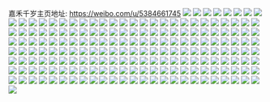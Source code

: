嘉禾千岁主页地址: https://weibo.com/u/5384661745 
![](https://wx4.sinaimg.cn/mw2000/005SpuuZly1h8qp3bxkcpj32c0340hdv.jpg) 
![](https://wx4.sinaimg.cn/mw2000/005SpuuZly1h8qp3jsa4rj32c0340b2b.jpg) 
![](https://wx4.sinaimg.cn/mw2000/005SpuuZly1h8qp3njqjbj32c0340npf.jpg) 
![](https://wx4.sinaimg.cn/mw2000/005SpuuZly1h8qp3qmgjaj32c0340x6q.jpg) 
![](https://wx4.sinaimg.cn/mw2000/005SpuuZly1h8qp3gw0o9j32bw35skjo.jpg) 
![](https://wx4.sinaimg.cn/mw2000/005SpuuZly1h8qp3rq1wuj333z24o1ky.jpg) 
![](https://wx4.sinaimg.cn/mw2000/005SpuuZly1h8jj7b1voej32d135d4qs.jpg) 
![](https://wx4.sinaimg.cn/mw2000/005SpuuZly1h8jj75qa4zj32dd35s1l0.jpg) 
![](https://wx4.sinaimg.cn/mw2000/005SpuuZly1h8jj7gi9jij32c13401l1.jpg) 
![](https://wx4.sinaimg.cn/mw2000/005SpuuZly1h8jj7tz5p9j32dd35s1l2.jpg) 
![](https://wx4.sinaimg.cn/mw2000/005SpuuZly1h8jj7mrklwj32c1340e85.jpg) 
![](https://wx4.sinaimg.cn/mw2000/005SpuuZly1h8jjclvwyfj32c1340b2e.jpg) 
![](https://wx4.sinaimg.cn/mw2000/005SpuuZly1h8bv7yachcj32c0340kjo.jpg) 
![](https://wx4.sinaimg.cn/mw2000/005SpuuZly1h8bv855b5mj32c03404qt.jpg) 
![](https://wx4.sinaimg.cn/mw2000/005SpuuZly1h8bv7srfqaj32c0340qv8.jpg) 
![](https://wx4.sinaimg.cn/mw2000/005SpuuZly1h8ahib24zbj32bn35shdv.jpg) 
![](https://wx4.sinaimg.cn/mw2000/005SpuuZly1h8ahi6t2rrj32c03401l0.jpg) 
![](https://wx4.sinaimg.cn/mw2000/005SpuuZly1h8ahifxgb2j32c03404qr.jpg) 
![](https://wx4.sinaimg.cn/mw2000/005SpuuZly1h8ahikjmiej33402c04qr.jpg) 
![](https://wx4.sinaimg.cn/mw2000/005SpuuZly1h81frt79bqj32c1340x6s.jpg) 
![](https://wx4.sinaimg.cn/mw2000/005SpuuZly1h81fs0pdtfj32dd35sqv9.jpg) 
![](https://wx4.sinaimg.cn/mw2000/005SpuuZly1h81frmk8qdj32c1340hdx.jpg) 
![](https://wx4.sinaimg.cn/mw2000/005SpuuZly1h81em10gtvj32dd35snph.jpg) 
![](https://wx4.sinaimg.cn/mw2000/005SpuuZly1h81em8edvjj32dd35shdy.jpg) 
![](https://wx4.sinaimg.cn/mw2000/005SpuuZly1h81emfkweoj32c13401l1.jpg) 
![](https://wx4.sinaimg.cn/mw2000/005SpuuZly1h81emm5u9lj32dd35se85.jpg) 
![](https://wx4.sinaimg.cn/mw2000/005SpuuZly1h81elu9cz6j32dd35sqv9.jpg) 
![](https://wx4.sinaimg.cn/mw2000/005SpuuZly1h81emtachvj32dd35snph.jpg) 
![](https://wx4.sinaimg.cn/mw2000/005SpuuZly1h7upl1zvu3j32c0340u11.jpg) 
![](https://wx4.sinaimg.cn/mw2000/005SpuuZly1h7uov1tr8sj32c03407wl.jpg) 
![](https://wx4.sinaimg.cn/mw2000/005SpuuZly1h7uoupcb03j32c0340e85.jpg) 
![](https://wx4.sinaimg.cn/mw2000/005SpuuZly1h7uove2szbj32c034lqv9.jpg) 
![](https://wx4.sinaimg.cn/mw2000/005SpuuZly1h7mb4wlwh0j32bh35shdx.jpg) 
![](https://wx4.sinaimg.cn/mw2000/005SpuuZly1h7mb56379wj32c0340x6u.jpg) 
![](https://wx4.sinaimg.cn/mw2000/005SpuuZly1h7mb5kjvwej32b635s1l2.jpg) 
![](https://wx4.sinaimg.cn/mw2000/005SpuuZly1h7mb5nkugzj32c0340x6q.jpg) 
![](https://wx4.sinaimg.cn/mw2000/005SpuuZly1h7gd09ww4xj32c03407wh.jpg) 
![](https://wx4.sinaimg.cn/mw2000/005SpuuZly1h7gd0d2co1j32bz35s4af.jpg) 
![](https://wx4.sinaimg.cn/mw2000/005SpuuZly1h7gd0hoefrj32bk35sx6s.jpg) 
![](https://wx4.sinaimg.cn/mw2000/005SpuuZly1h7gd0lzs68j32c0340x6t.jpg) 
![](https://wx4.sinaimg.cn/mw2000/005SpuuZly1h7gd4ihxjuj32al35snpg.jpg) 
![](https://wx4.sinaimg.cn/mw2000/005SpuuZly1h7gd4n43luj32c0340npf.jpg) 
![](https://wx4.sinaimg.cn/mw2000/005SpuuZly1h766suuta2j33402c0ahb.jpg) 
![](https://wx4.sinaimg.cn/mw2000/005SpuuZly1h6x9iolu3xj32c034048w.jpg) 
![](https://wx4.sinaimg.cn/mw2000/005SpuuZly1h6x3ne8dkrj32c02c0gqe.jpg) 
![](https://wx4.sinaimg.cn/mw2000/005SpuuZly1h6x3nfa6zoj316o1kwh5f.jpg) 
![](https://wx4.sinaimg.cn/mw2000/005SpuuZly1h6x3na4s9lj32c0340gxx.jpg) 
![](https://wx4.sinaimg.cn/mw2000/005SpuuZly1h6sefsfkh7j32b635sb2b.jpg) 
![](https://wx4.sinaimg.cn/mw2000/005SpuuZly1h6sdr62j0dj32c0340kjm.jpg) 
![](https://wx4.sinaimg.cn/mw2000/005SpuuZly1h6sd5hgijbj32c0340b2c.jpg) 
![](https://wx4.sinaimg.cn/mw2000/005SpuuZly1h6sd5bvwchj32c0340x6q.jpg) 
![](https://wx4.sinaimg.cn/mw2000/005SpuuZly1h6s9cwwi9qj32c0340tg0.jpg) 
![](https://wx4.sinaimg.cn/mw2000/005SpuuZly1h6s9czhlf7j32c0340gru.jpg) 
![](https://wx4.sinaimg.cn/mw2000/005SpuuZly1h6hw8he8z8j32c0340qv6.jpg) 
![](https://wx4.sinaimg.cn/mw2000/005SpuuZly1h6hw8a6ggkj32c034011g.jpg) 
![](https://wx4.sinaimg.cn/mw2000/005SpuuZly1h6hw8q0ikaj32c0355nhy.jpg) 
![](https://wx4.sinaimg.cn/mw2000/005SpuuZly1h6hwd6f964j32c03407g6.jpg) 
![](https://wx4.sinaimg.cn/mw2000/005SpuuZly1h6hvr3fh8bj32c03404gw.jpg) 
![](https://wx4.sinaimg.cn/mw2000/005SpuuZly1h6hvqybn6vj32c03404df.jpg) 
![](https://wx4.sinaimg.cn/mw2000/005SpuuZly1h6hvqpkdydj32c0340njl.jpg) 
![](https://wx4.sinaimg.cn/mw2000/005SpuuZly1h6hvqufzgoj31zi3407wh.jpg) 
![](https://wx4.sinaimg.cn/mw2000/005SpuuZly1h6hvqkt6y7j32c0340hdv.jpg) 
![](https://wx4.sinaimg.cn/mw2000/005SpuuZly1h6gtsodifxj32c0340x6q.jpg) 
![](https://wx4.sinaimg.cn/mw2000/005SpuuZly1h5slu9ikx4j33402c0b2b.jpg) 
![](https://wx4.sinaimg.cn/mw2000/005SpuuZly1h5sluib50mj32c03404qs.jpg) 
![](https://wx4.sinaimg.cn/mw2000/005SpuuZly1h5slutcmk6j32c03404qt.jpg) 
![](https://wx4.sinaimg.cn/mw2000/005SpuuZly1h5slv25yy4j32c0340u0z.jpg) 
![](https://wx4.sinaimg.cn/mw2000/005SpuuZly1h5smhooypcj32c0340x6r.jpg) 
![](https://wx4.sinaimg.cn/mw2000/005SpuuZly1h5so11fhloj33402c01kz.jpg) 
![](https://wx4.sinaimg.cn/mw2000/005SpuuZly1h5ki3vdrvej32c0340hdv.jpg) 
![](https://wx4.sinaimg.cn/mw2000/005SpuuZly1h5ki3zbx1gj32c0340b2c.jpg) 
![](https://wx4.sinaimg.cn/mw2000/005SpuuZly1h5kcspvotsj32bz35s7wj.jpg) 
![](https://wx4.sinaimg.cn/mw2000/005SpuuZly1h5kcslsynhj32bn35s4qr.jpg) 
![](https://wx4.sinaimg.cn/mw2000/005SpuuZly1h5kcstjyj2j335s29q1l1.jpg) 
![](https://wx4.sinaimg.cn/mw2000/005SpuuZly1h5kct1ku4fj33402c0b2d.jpg) 
![](https://wx4.sinaimg.cn/mw2000/005SpuuZly1h5i79j6rhqj32bf2vuqv5.jpg) 
![](https://wx4.sinaimg.cn/mw2000/005SpuuZly1h5i79g8mp8j32c03401kx.jpg) 
![](https://wx4.sinaimg.cn/mw2000/005SpuuZly1h5i8h60eiwj32ag35sx6p.jpg) 
![](https://wx4.sinaimg.cn/mw2000/005SpuuZly1h5i8h7sh1gj32bq35sb2a.jpg) 
![](https://wx4.sinaimg.cn/mw2000/005SpuuZly1h5i8kimmt7j32c0340b2b.jpg) 
![](https://wx4.sinaimg.cn/mw2000/005SpuuZly1h5i8h9x74pj32bz2uwqv5.jpg) 
![](https://wx4.sinaimg.cn/mw2000/005SpuuZly1h5i8k8dc7wj30tu11ajyj.jpg) 
![](https://wx4.sinaimg.cn/mw2000/005SpuuZly1h5i79m00cmj32c0340u0x.jpg) 
![](https://wx4.sinaimg.cn/mw2000/005SpuuZly1h5i79ke167j32c0340qv5.jpg) 
![](https://wx4.sinaimg.cn/mw2000/005SpuuZly1h5aaftilrkj33402c0x6r.jpg) 
![](https://wx4.sinaimg.cn/mw2000/005SpuuZly1h5aag0att7j33402c07wk.jpg) 
![](https://wx4.sinaimg.cn/mw2000/005SpuuZly1h5aag3n5dnj33402c04qs.jpg) 
![](https://wx4.sinaimg.cn/mw2000/005SpuuZly1h5aag6kjb2j326j2sz7wi.jpg) 
![](https://wx4.sinaimg.cn/mw2000/005SpuuZly1h5aag7ko9rj33402c0qv6.jpg) 
![](https://wx4.sinaimg.cn/mw2000/005SpuuZly1h5aalyownij32c03401l0.jpg) 
![](https://wx4.sinaimg.cn/mw2000/005SpuuZly1h549jir4mnj32692694m2.jpg) 
![](https://wx4.sinaimg.cn/mw2000/005SpuuZly1h50v271jssj31hc1401kx.jpg) 
![](https://wx4.sinaimg.cn/mw2000/005SpuuZly1h50v2804mmj32c0340b2b.jpg) 
![](https://wx4.sinaimg.cn/mw2000/005SpuuZly1h4w06f1waij32c1340e84.jpg) 
![](https://wx4.sinaimg.cn/mw2000/005SpuuZly1h4w06iwhbrj32c1340npd.jpg) 
![](https://wx4.sinaimg.cn/mw2000/005SpuuZly1h4w07f8bqmj32c13407wi.jpg) 
![](https://wx4.sinaimg.cn/mw2000/005SpuuZly1h4w06hlggyj32c1340hdu.jpg) 
![](https://wx4.sinaimg.cn/mw2000/005SpuuZly1h4w067zw59j32c1340b2a.jpg) 
![](https://wx4.sinaimg.cn/mw2000/005SpuuZly1h4w07h7vnaj32c13407wi.jpg) 
![](https://wx4.sinaimg.cn/mw2000/005SpuuZly1h4tzweo1o5j322o340qv7.jpg) 
![](https://wx4.sinaimg.cn/mw2000/005SpuuZly1h4tzw7t3y0j322o340npf.jpg) 
![](https://wx4.sinaimg.cn/mw2000/005SpuuZly1h4tzw3fql1j322o340npf.jpg) 
![](https://wx4.sinaimg.cn/mw2000/005SpuuZly1h4tzwsx0pej322o340qv7.jpg) 
![](https://wx4.sinaimg.cn/mw2000/005SpuuZly1h4tzwz7d2wj322o340kjn.jpg) 
![](https://wx4.sinaimg.cn/mw2000/005SpuuZly1h4tzx4il75j334022onpf.jpg) 
![](https://wx4.sinaimg.cn/mw2000/005SpuuZly1h4tzxe5a06j322o340npf.jpg) 
![](https://wx4.sinaimg.cn/mw2000/005SpuuZly1h4tzxkxxh5j323w35snpf.jpg) 
![](https://wx4.sinaimg.cn/mw2000/005SpuuZly1h4tzxuzc80j322o3401l0.jpg) 
![](https://wx4.sinaimg.cn/mw2000/005SpuuZly1h4rj232u20j32c0340qv5.jpg) 
![](https://wx4.sinaimg.cn/mw2000/005SpuuZly1h4rj24qef9j32c0340npd.jpg) 
![](https://wx4.sinaimg.cn/mw2000/005SpuuZly1h4rj26mhgvj32c03401ky.jpg) 
![](https://wx4.sinaimg.cn/mw2000/005SpuuZly1h4rj28nwavj32c0340npd.jpg) 
![](https://wx4.sinaimg.cn/mw2000/005SpuuZly1h4q5cvc6ocj32c03401ky.jpg) 
![](https://wx4.sinaimg.cn/mw2000/005SpuuZly1h4q5cyakihj32c0340b2a.jpg) 
![](https://wx4.sinaimg.cn/mw2000/005SpuuZly1h4q5czm599j32c03401ky.jpg) 
![](https://wx4.sinaimg.cn/mw2000/005SpuuZly1h4q5d3f0lrj32c0340b2b.jpg) 
![](https://wx4.sinaimg.cn/mw2000/005SpuuZly1h4q5d66hf3j32c0340u0y.jpg) 
![](https://wx4.sinaimg.cn/mw2000/005SpuuZly1h4q5d9rmydj32c0340qv7.jpg) 
![](https://wx4.sinaimg.cn/mw2000/005SpuuZly1h4q5df2m0qj32c0340u0y.jpg) 
![](https://wx4.sinaimg.cn/mw2000/005SpuuZly1h4q5dconh6j32c0340hdv.jpg) 
![](https://wx4.sinaimg.cn/mw2000/005SpuuZly1h4q5dhn6osj32c03401kz.jpg) 
![](https://wx4.sinaimg.cn/mw2000/005SpuuZly1h4o0w24gllj33402c0hdu.jpg) 
![](https://wx4.sinaimg.cn/mw2000/005SpuuZly1h4o0w3igohj32c03407wi.jpg) 
![](https://wx4.sinaimg.cn/mw2000/005SpuuZly1h4o0w4rghgj32c0340b2a.jpg) 
![](https://wx4.sinaimg.cn/mw2000/005SpuuZly1h4o0w6ai67j33402c0qv6.jpg) 
![](https://wx4.sinaimg.cn/mw2000/005SpuuZly1h4o0w7k1lpj33402c0qv6.jpg) 
![](https://wx4.sinaimg.cn/mw2000/005SpuuZly1h4o0w90ft9j30zo1buhc2.jpg) 
![](https://wx4.sinaimg.cn/mw2000/005SpuuZly1h4kr6yxoenj33402c0u0x.jpg) 
![](https://wx4.sinaimg.cn/mw2000/005SpuuZly1h4kr6xkhwuj33402c0u0x.jpg) 
![](https://wx4.sinaimg.cn/mw2000/005SpuuZly1h4kr72yznhj33402c0u0y.jpg) 
![](https://wx4.sinaimg.cn/mw2000/005SpuuZly1h4kr75og8ej33402c0x6q.jpg) 
![](https://wx4.sinaimg.cn/mw2000/005SpuuZly1h4kr77qjqsj32c0342twy.jpg) 
![](https://wx4.sinaimg.cn/mw2000/005SpuuZly1h4kr76y5qlj33402c0kjl.jpg) 
![](https://wx4.sinaimg.cn/mw2000/005SpuuZly1h4cm6b445aj32da35s7wh.jpg) 
![](https://wx4.sinaimg.cn/mw2000/005SpuuZly1h4cmbmaka7j32da35skjl.jpg) 
![](https://wx4.sinaimg.cn/mw2000/005SpuuZly1h4civfnas1j32c03421kx.jpg) 
![](https://wx4.sinaimg.cn/mw2000/005SpuuZly1h4civgft00j32da35snpd.jpg) 
![](https://wx4.sinaimg.cn/mw2000/005SpuuZly1h4civf2k69j32da35s4qp.jpg) 
![](https://wx4.sinaimg.cn/mw2000/005SpuuZly1h4civh37ivj32c0342kia.jpg) 
![](https://wx4.sinaimg.cn/mw2000/005SpuuZly1h4bc0wmchgj32c0340kjl.jpg) 
![](https://wx4.sinaimg.cn/mw2000/005SpuuZly1h4bc0ythg4j32c0340npd.jpg) 
![](https://wx4.sinaimg.cn/mw2000/005SpuuZly1h4bc0umvn8j32c0340qv5.jpg) 
![](https://wx4.sinaimg.cn/mw2000/005SpuuZly1h4bc10enlaj32c0340b2a.jpg) 
![](https://wx4.sinaimg.cn/mw2000/005SpuuZly1h4bcm3nrffj323u340npe.jpg) 
![](https://wx4.sinaimg.cn/mw2000/005SpuuZly1h4bclexrg1j32c0340kjl.jpg) 
![](https://wx4.sinaimg.cn/mw2000/005SpuuZly1h4bd8qhx06j32c0340u0x.jpg) 
![](https://wx4.sinaimg.cn/mw2000/005SpuuZly1h4bd8or429j32c0340u0x.jpg) 
![](https://wx4.sinaimg.cn/mw2000/005SpuuZly1h4bd8rul2dj32c0340u0x.jpg) 
![](https://wx4.sinaimg.cn/mw2000/005SpuuZly1h49358klfdj32bw2b0qv5.jpg) 
![](https://wx4.sinaimg.cn/mw2000/005SpuuZly1h4935dttddj33402c0e82.jpg) 
![](https://wx4.sinaimg.cn/mw2000/005SpuuZly1h4935ivtdrj32c0340npe.jpg) 
![](https://wx4.sinaimg.cn/mw2000/005SpuuZly1h4935lm1i8j32c0340npd.jpg) 
![](https://wx4.sinaimg.cn/mw2000/005SpuuZly1h498zvg4x9j32c0340qv5.jpg) 
![](https://wx4.sinaimg.cn/mw2000/005SpuuZly1h498zwnvu5j33402c0kjm.jpg) 
![](https://wx4.sinaimg.cn/mw2000/005SpuuZly1h498l95s8tj33402c01ky.jpg) 
![](https://wx4.sinaimg.cn/mw2000/005SpuuZly1h4991zjqe5j32c0340u0x.jpg) 
![](https://wx4.sinaimg.cn/mw2000/005SpuuZly1h498mp2gq9j33402c0u0z.jpg) 
![](https://wx4.sinaimg.cn/mw2000/005SpuuZly1h3xlgztfqnj32c03407wi.jpg) 
![](https://wx4.sinaimg.cn/mw2000/005SpuuZly1h3xlgxbwzfj33402c04qr.jpg) 
![](https://wx4.sinaimg.cn/mw2000/005SpuuZly1h3xlhfr37oj32c0340u0x.jpg) 
![](https://wx4.sinaimg.cn/mw2000/005SpuuZly1h3rn17jgc7j32cs352qv5.jpg) 
![](https://wx4.sinaimg.cn/mw2000/005SpuuZly1h3rn16iyocj32c03404qq.jpg) 
![](https://wx4.sinaimg.cn/mw2000/005SpuuZly1h3rn18vvspj32c0340u0z.jpg) 
![](https://wx4.sinaimg.cn/mw2000/005SpuuZly1h3rn1a279wj32dc35sb2b.jpg) 
![](https://wx4.sinaimg.cn/mw2000/005SpuuZly1h3rn1b77e9j32da35qhdu.jpg) 
![](https://wx4.sinaimg.cn/mw2000/005SpuuZly1h3rn1cpwksj32c0340u0y.jpg) 
![](https://wx4.sinaimg.cn/mw2000/005SpuuZly1h3knk04q87j32c0340b29.jpg) 
![](https://wx4.sinaimg.cn/mw2000/005SpuuZly1h3knjyy3xfj33402c0kjm.jpg) 
![](https://wx4.sinaimg.cn/mw2000/005SpuuZly1h3knk1690aj33402c0kjl.jpg) 
![](https://wx4.sinaimg.cn/mw2000/005SpuuZly1h3knk241j9j33402c0x6p.jpg) 
![](https://wx4.sinaimg.cn/mw2000/005SpuuZgy1h36rqctpq4j33402c0u0z.jpg) 
![](https://wx4.sinaimg.cn/mw2000/005SpuuZgy1h36rqhwst2j31q8340u0z.jpg) 
![](https://wx4.sinaimg.cn/mw2000/005SpuuZgy1h36rqsh0ccj33402c0x6q.jpg) 
![](https://wx4.sinaimg.cn/mw2000/005SpuuZgy1h36rqjsbm0j32c035qkjn.jpg) 
![](https://wx4.sinaimg.cn/mw2000/005SpuuZgy1h36rqav1xbj33402c0npe.jpg) 
![](https://wx4.sinaimg.cn/mw2000/005SpuuZgy1h36rqlkfiqj32413404qq.jpg) 
![](https://wx4.sinaimg.cn/mw2000/005SpuuZgy1h36rqndglaj33402c0npe.jpg) 
![](https://wx4.sinaimg.cn/mw2000/005SpuuZgy1h36rqpb7eaj32c0340u0y.jpg) 
![](https://wx4.sinaimg.cn/mw2000/005SpuuZgy1h36rqqzbljj33402c0qv6.jpg) 
![](https://wx4.sinaimg.cn/mw2000/005SpuuZgy1h34feoynb9j33402c0qv8.jpg) 
![](https://wx4.sinaimg.cn/mw2000/005SpuuZgy1h34ferv6n8j33402c0b2b.jpg) 
![](https://wx4.sinaimg.cn/mw2000/005SpuuZgy1h34felpputj33402c07wj.jpg) 
![](https://wx4.sinaimg.cn/mw2000/005SpuuZgy1h34fexuyvfj33402c0b2e.jpg) 
![](https://wx4.sinaimg.cn/mw2000/005SpuuZgy1h34ff2ptl5j33402c0x6r.jpg) 
